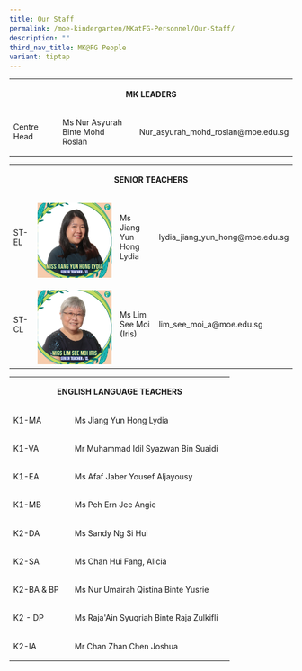 ```yaml
---
title: Our Staff
permalink: /moe-kindergarten/MKatFG-Personnel/Our-Staff/
description: ""
third_nav_title: MK@FG People
variant: tiptap
---
```

<table><tbody><tr><th rowspan="1" colspan="4"><p>MK LEADERS</p></th></tr><tr><td rowspan="1" colspan="1"><p>Centre Head</p></td><td rowspan="1" colspan="1"><p></p></td><td rowspan="1" colspan="1"><p>Ms Nur Asyurah Binte Mohd Roslan</p></td><td rowspan="1" colspan="1"><p>Nur_asyurah_mohd_roslan@moe.edu.sg</p></td></tr></tbody></table><table><tbody><tr><th rowspan="1" colspan="4"><p>SENIOR TEACHERS</p></th></tr><tr><td rowspan="1" colspan="1"><p>ST-EL</p></td><td rowspan="1" colspan="1"><p></p><div class="isomer-image-wrapper"><img style="width: 100%" height="auto" width="100%" alt="" src="/images/MK@Fern Green/Miss Jiang Yun Hong Lydia.jpg"></div></td><td rowspan="1" colspan="1"><p>Ms Jiang Yun Hong Lydia</p></td><td rowspan="1" colspan="1"><p>lydia_jiang_yun_hong@moe.edu.sg</p></td></tr><tr><td rowspan="1" colspan="1"><p>ST-CL</p></td><td rowspan="1" colspan="1"><p></p><div class="isomer-image-wrapper"><img style="width: 100%" height="auto" width="100%" alt="" src="/images/MK@Fern Green/Miss Lim See Moi Iris.jpg"></div></td><td rowspan="1" colspan="1"><p>Ms Lim See Moi (Iris)</p></td><td rowspan="1" colspan="1"><p>lim_see_moi_a@moe.edu.sg</p></td></tr></tbody></table><p></p><table><tbody><tr><th rowspan="1" colspan="4"><p>ENGLISH LANGUAGE TEACHERS</p></th></tr><tr><td rowspan="1" colspan="1"><p>K1-MA</p></td><td rowspan="1" colspan="1"><p></p></td><td rowspan="1" colspan="1"><p>Ms Jiang Yun Hong Lydia</p></td><td rowspan="1" colspan="1"><p></p></td></tr><tr><td rowspan="1" colspan="1"><p>K1-VA</p></td><td rowspan="1" colspan="1"><p></p></td><td rowspan="1" colspan="1"><p>Mr Muhammad Idil Syazwan Bin Suaidi</p></td><td rowspan="1" colspan="1"><p></p></td></tr><tr><td rowspan="1" colspan="1"><p>K1-EA</p></td><td rowspan="1" colspan="1"><p></p></td><td rowspan="1" colspan="1"><p>Ms Afaf Jaber Yousef Aljayousy</p></td><td rowspan="1" colspan="1"><p></p></td></tr><tr><td rowspan="1" colspan="1"><p>K1-MB</p></td><td rowspan="1" colspan="1"><p></p></td><td rowspan="1" colspan="1"><p>Ms Peh Ern Jee Angie</p></td><td rowspan="1" colspan="1"><p></p></td></tr><tr><td rowspan="1" colspan="1"><p>K2-DA</p></td><td rowspan="1" colspan="1"><p></p></td><td rowspan="1" colspan="1"><p>Ms Sandy Ng Si Hui</p></td><td rowspan="1" colspan="1"><p></p></td></tr><tr><td rowspan="1" colspan="1"><p>K2-SA</p></td><td rowspan="1" colspan="1"><p></p></td><td rowspan="1" colspan="1"><p>Ms Chan Hui Fang, Alicia</p></td><td rowspan="1" colspan="1"><p></p></td></tr><tr><td rowspan="1" colspan="1"><p>K2-BA &amp; BP</p></td><td rowspan="1" colspan="1"><p></p></td><td rowspan="1" colspan="1"><p>Ms Nur Umairah Qistina Binte Yusrie</p></td><td rowspan="1" colspan="1"><p></p></td></tr><tr><td rowspan="1" colspan="1"><p>K2 - DP</p></td><td rowspan="1" colspan="1"><p></p></td><td rowspan="1" colspan="1"><p>Ms Raja'Ain Syuqriah Binte Raja Zulkifli</p></td><td rowspan="1" colspan="1"><p></p></td></tr><tr><td rowspan="1" colspan="1"><p>K2-IA</p></td><td rowspan="1" colspan="1"><p></p></td><td rowspan="1" colspan="1"><p>Mr Chan Zhan Chen Joshua</p></td><td rowspan="1" colspan="1"><p></p></td></tr></tbody></table><p></p>